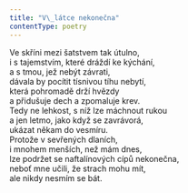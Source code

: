 ```yaml
---
title: "V\_látce nekonečna"
contentType: poetry
---
```


<section>

Ve skříni mezi šatstvem tak útulno,  
i s tajemstvím, které dráždí ke kýchání,  
a s tmou, jež nebýt závrati,  
dávala by pocítit tísnivou tíhu nebytí,  
která pohromadě drží hvězdy  
a přidušuje dech a zpomaluje krev.  
Tedy ne lehkost, s níž lze máchnout rukou  
a jen letmo, jako když se zavrávorá,  
ukázat někam do vesmíru.  
Protože v sevřených dlaních,  
i mnohem menších, než mám dnes,  
lze podržet se naftalínových cípů nekonečna,  
neboť mne učili, že strach mohu mít,  
ale nikdy nesmím se bát.

</section>
